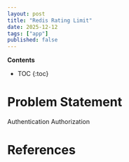 ```yaml
---
layout: post
title: "Redis Rating Limit"
date: 2025-12-12
tags: ["app"]
published: false
---
```


**Contents**
* TOC
{:toc}

# Problem Statement

Authentication
Authorization



# References

[^1]: []()